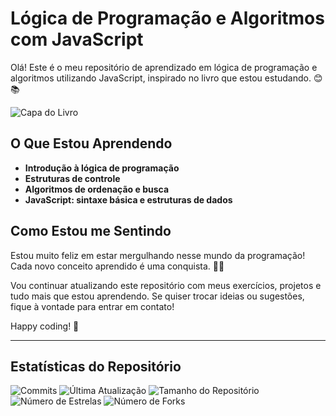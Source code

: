# Lógica de Programação e Algoritmos com JavaScript

Olá! Este é o meu repositório de aprendizado em lógica de programação e algoritmos utilizando JavaScript, inspirado no livro que estou estudando. 😊📚

![Capa do Livro](https://m.media-amazon.com/images/I/71X7hMhMEUL._AC_UF1000,1000_QL80_.jpg)

## O Que Estou Aprendendo

- **Introdução à lógica de programação**
- **Estruturas de controle**
- **Algoritmos de ordenação e busca**
- **JavaScript: sintaxe básica e estruturas de dados**

## Como Estou me Sentindo

Estou muito feliz em estar mergulhando nesse mundo da programação! Cada novo conceito aprendido é uma conquista. 🌟✨

Vou continuar atualizando este repositório com meus exercícios, projetos e tudo mais que estou aprendendo. Se quiser trocar ideias ou sugestões, fique à vontade para entrar em contato!

Happy coding! 🚀

---

## Estatísticas do Repositório

![Commits](https://img.shields.io/github/commit-activity/m/seu-usuario/seu-repositorio?style=flat-square)
![Última Atualização](https://img.shields.io/github/last-commit/seu-usuario/seu-repositorio?style=flat-square)
![Tamanho do Repositório](https://img.shields.io/github/repo-size/seu-usuario/seu-repositorio?style=flat-square)
![Número de Estrelas](https://img.shields.io/github/stars/seu-usuario/seu-repositorio?style=flat-square)
![Número de Forks](https://img.shields.io/github/forks/seu-usuario/seu-repositorio?style=flat-square)
